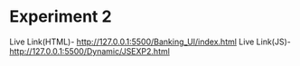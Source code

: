 # Experiment 2
Live Link(HTML)- http://127.0.0.1:5500/Banking_UI/index.html
Live Link(JS)-http://127.0.0.1:5500/Dynamic/JSEXP2.html
